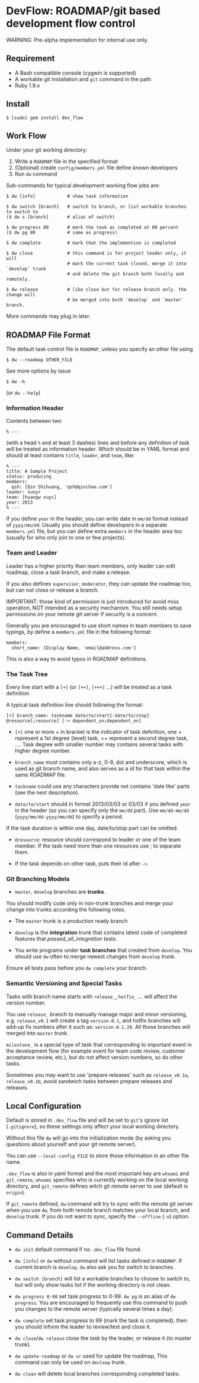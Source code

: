 DevFlow: ROADMAP/git based development flow control
=====================================================

WARNING: Pre-alpha implementation for internal use only.

Requirement
------------------

- A Bash compatible console (cygwin is supported)
- A workable git installation and `git` command in the path
- Ruby 1.9.x

Install
-----------

    $ [sudo] gem install dev_flow 

Work Flow
-------------

Under your git working directory:

1. Write a `ROADMAP` file in the specified format
2. (Optional) create `config/members.yml` file define known developers
2. Run `dw` command 

Sub-commands for typical development working flow jobs are:

    $ dw [info]            # show task information

    $ dw switch [branch]   # switch to branch, or list workable branches to switch to
    ($ dw s [branch]       # alias of switch)

    $ dw progress 80       # mark the task as completed at 80 percent
    ($ dw pg 80            # same as progress)

    $ dw complete          # mark that the implemention is completed

    $ dw close             # this command is for project leader only, it will 
                           # mark the current task closed, merge it into `develop` trunk
                           # and delete the git branch both locally and remotely.

    $ dw release           # like close but for release branch only. the change will
                           # be merged into both `develop` and `master` branch.

More commands may plug in later.

ROADMAP File Format
--------------------

The default task control file is `ROADMAP`, unless you specify an other file using 

    $ dw --roadmap OTHER_FILE

See more options by issue

    $ dw -h 

(or `dw --help`)

### Information Header

Contents between two

    % ---

(with a head `%` and at least 3 dashes) lines and before any definition of task will be
treated as information header. Which should be in YAML format and should at least contains
`title`, `leader`, and `team`, like:

    % ---
    title: A Sample Project
    status: producing
    members:
      qsh: [Qin Shihuang, 'qsh@qinchao.com']
    leader: sunyr
    team: [huangw xuyc]
    year: 2013
    % ---

If you define `year` in the header, you can write date in `mm/dd` format instead 
of `yyyy/mm/dd`. Usually you should define developers in a separate `members.yml` file,
but you can define extra `members` in the header area too (usually for who only join to
one or few projects).

### Team and Leader

Leader has a higher priority than team members, only leader can edit roadmap, 
close a task branch, and make a release.

If you also defines `supervisor`, `moderator`, they can update the roadmap too,
but can not close or release a branch.

IMPORTANT: those kind of permission is just introduced for avoid miss operation,
NOT intended as a security mechanism. You still needs setup permissions on your
remote git server if security is a concern.

Generally you are encouraged to use short names in team members to save typings, 
by define a `members.yml` file in the following format:

    members:
      short_name: [Display Name, 'email@address.com']

This is also a way to avoid typos in ROADMAP definitions.

### The Task Tree

Every line start with a `[+]` (or `[++]`, `[+++]` ...) will be treated as a task definition. 

A typical task definition line should following the format:

    [+] branch_name: taskname date/to/start[-date/to/stop] @resource[;resource] [-> dependent_on;dependent_on]

- `[+]` one or more + in bracket is the indicator of task definition, 
one + represent a 1st degree (level) task, ++ represent a second degree task, .... 
Task degree with smaller number may contains several tasks with higher degree number.

- `branch_name` must contains only a-z, 0-9, dot and underscore, which is used as git branch name,
and also serves as a id for that task within the same ROADMAP file.

- `taskname` could use any characters provide not contains 'date like' parts (see the next description).

- `date/to/start` should in format 2013/03/03 or 03/03 if you defined `year` in the 
header (so you can specify only the `mm/dd` part). Use `mm/dd-mm/dd` (`yyyy/mm/dd-yyyy/mm/dd`) 
to specify a period.

If the task duration is within one day, date/to/stop part can be omitted.

- `@resource`: resource should correspond to leader or one of the team member. 
If the task need more than one resources use ; to separate them.

- If the task depends on other task, puts their id after `->`.

### Git Branching Models

- `master`, `develop` branches are **trunks**. 

You should modify code only in non-trunk branches and merge your change into trunks 
according the following roles.

- The `master` trunk is a production ready branch

- `develop` is the **integration** trunk that contains latest code of completed 
features that _passed_all_integration_ tests.

- You write programs under **task branches** that created from `develop`. You should 
use `dw` often to merge newest changes from `develop` trunk.

Ensure all tests pass before you `dw complete` your branch.

### Semantic Versioning and Special Tasks

Tasks with branch name starts with `release_`, `hotfix_` ... 
will affect the version number. 

You use `release_` branch to manually manage major and minor versioning, 
e.g. `release_v0.1` will create a tag `version-0.1`, and hotfix branches 
will add-up fix numbers after it such as: `version-0.1.28`. All those 
branches will merged into `master` trunk.

`milestone_` is a special type of task that corresponding to important event 
in the development flow (for example event for team code review, 
customer acceptance review, etc.), but do not affect version numbers, so do other tasks.

Sometimes you may want to use 'prepare releases' such as `release_v0.1a`, 
`release_v0.1b`,  avoid sandwich tasks between prepare releases and releases.

Local Configuration
---------------------

Default is stored in `.dev_flow` file and will be set to `git`'s ignore list
(`.gitignore`), so these settings only affect your local working directory.

Without this file `dw` will go into the initialization mode 
(by asking you questions about yourself and your git remote server).

You can use `--local-config FILE` to store those information in an other file name.

`.dev_flow` is also in yaml format and the most important key are 
`whoami` and `git_remote`, `whoami` specifies who is currently working on the 
local working directory, and `git_remote` defines witch git remote server to use 
(default is `origin`). 

If `git_remote` defined, `dw` command will try to sync with the remote git server
when you use `dw`, from both remote branch matches your local branch, and `develop`
trunk. If you do not want to sync, specify the `--offline` (`-o`) option.

Command Details
-------------------

- `dw init` default command if no `.dev_flow` file found.

- `dw [info]` or `dw` without command will list tasks defined in `ROADMAP`. 
If current branch is `develop`, `dw` also ask you for switch to branches.

- `dw switch [branch]` will list a workable branches to choose to switch to,
but will only show tasks list if the working directory is not clean.

- `dw progress 0-98` set task progress to 0-99. `dw pg` is an alias of `dw progress`. 
You are encouraged to frequently use this command to push you changes to the 
remote server (typically several times a day).

- `dw complete` set task progress to 99 (mark the task is completed), then you
should inform the leader to review/test and close it.

- `dw close`/`dw release` close the task by the leader, or release it (to master trunk).

- `dw update-roadmap` or `dw ur` used for update the roadmap, This command can only 
be used on `devleop` trunk.

- `dw clean` will delete local branches corresponding completed tasks.

